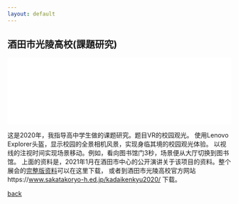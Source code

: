 ```yaml
---
layout: default
---
```


## 酒田市光陵高校(課題研究)
<iframe src="./R02_IT-ACE-short.pdf" style="width:100%;" frameborder="no"></iframe>

这是2020年，我指导高中学生做的课题研究。题目VR的校园观光。
使用Lenovo Explorer头盔，显示校园的全景相机风景，实现身临其境的校园观光体验。
以视线的注视时间实现场景移动。例如，看向图书馆门3秒，场景便从大厅切换到图书馆。
上面的资料是，2021年1月在酒田市中心的公开演讲关于该项目的资料。整个展会的[完整版资料](./R02_IT-ACE.pdf)可以在这里下载，
或者到酒田市光陵高校官方网站https://www.sakatakoryo-h.ed.jp/kadaikenkyu2020/ 下载。


[back](../../)
